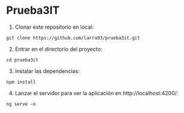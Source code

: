 # Prueba3IT

1. Clonar este repositorio en local:

```console
git clone https://github.com/larra93/prueba3it.git
```

2. Entrar en el directorio del proyecto:

```console
cd prueba3it
```

3. Instalar las dependencias:

```console
npm install
```

4. Lanzar el servidor para ver la aplicación en http://localhost:4200/:

```console
ng serve -o
```
